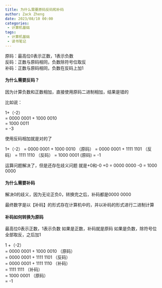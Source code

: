 ```yaml
---
title: 为什么需要原码反码和补码
author: Zack Zheng
date: 2023/08/10 00:00
categories:
 - 计算机基础
tags:
 - 计算机基础
 - 读书笔记
---
```


原码：最高位0表示正数，1表示负数     
反码：正数与原码相同，负数除符号位取反     
补码：正数与原码相同，负数在反码上加1      

#### 为什么需要反码？
因为计算负数和正数相加，直接使用原码二进制相加，结果是错的     

比如说：

1+（-2）  
= 0000 0001 + 1000 0010  
= 1000 0011  
= -3  

使用反码相加就是对的了

1+（-2）
= 0000 0001 + 1000 0010 （原码）
= 0000 0001 + 1111 1101 （反码）
= 1111 1110 （反码）
= 1000 0001 (原码)
= -1

运算问题解决了，但是还存在歧义问题
就是+0和-0
+0 = 0000 0000
-0 = 1000 0000

#### 为什么需要补码
解决0的歧义，因为无论正负0，转换完之后，补码都是0000 0000

最终数字是以【补码】的形式存在计算机中的，并以补码的形式进行二进制计算

#### 补码如何转换为原码
最高位0表示正数，1表示负数
如果是正数，补码就是原码
如果是负数，除符号位全部取反，之后加1

1 +（-2）  
= 0000 0001 + 1000 0010 （原码）  
= 0000 0001 + 1111 1101 （反码）  
= 0000 0001 + 1111 1110 （补码）  
= 1111 1111 （补码）  
= 1000 0001 （原码）  
= -1  
